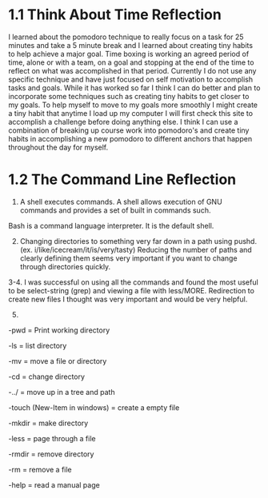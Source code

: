 # 1.1 Think About Time Reflection

I learned about the pomodoro technique to really focus on a task for 25 minutes and take a 5 minute break and I learned about creating tiny habits to help achieve a major goal.  Time boxing is working an agreed period of time, alone or with a team, on a goal and stopping at the end of the time to reflect on what was accomplished in that period.  Currently I do not use any specific technique and have just focused on self motivation to accomplish tasks and goals.  While it has worked so far I think I can do better and plan to incorporate some techniques such as creating tiny habits to get closer to my goals.  To help myself to move to my goals more smoothly I might create a tiny habit that anytime I load up my computer I will first check this site to accomplish a challenge before doing anything else.  I think I can use a combination of breaking up course work into pomodoro's and create tiny habits in accomplishing a new pomodoro to different anchors that happen throughout the day for myself.




# 1.2 The Command Line Reflection

1. A shell executes commands. A shell allows execution of GNU commands and provides a set of built in commands such.  

Bash is a command language interpreter.  It is the default shell.

 

2. Changing directories to something very far down in a path using pushd.  (ex. i/like/icecream/it/is/very/tasty)  Reducing the number of paths and clearly defining them seems very important if you want to change through directories quickly.

 

3-4.  I was successful on using all the commands and found the most useful to be select-string (grep) and viewing a file with less/MORE.  Redirection to create new files I thought was very important and would be very helpful.

 

5.

-pwd = Print working directory

-ls = list directory

-mv = move a file or directory

-cd = change directory

-../ = move up in a tree and path

-touch (New-Item in windows) = create a empty file 

-mkdir = make directory

-less = page through a file

-rmdir = remove directory

-rm = remove a file

-help = read a manual page






